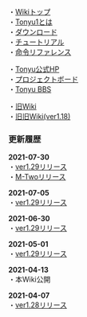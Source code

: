 ・[Wikiトップ](./)  
・[Tonyu1とは](./about)  
・[ダウンロード](./download)  
・[チュートリアル](./tutorial)  
・[命令リファレンス](./reference)  

・[Tonyu公式HP](https://www.tonyu.jp/)  
・[プロジェクトボード](https://www.tonyu.jp/project/top.cgi)  
・[Tonyu BBS](http://www.tonyu.jp/joyful/joyful.cgi)  

・[旧Wiki](http://hoge1e3.sakura.ne.jp/tonyu/wiki/)  
・[旧旧Wiki(ver1.18)](./ver118/html/Tonyu%20System.html)  

### 更新履歴

**2021-07-30**  
・[ver1.29リリース](./download)  
・[M-Twoリリース](./download#m-two)  

**2021-07-05**  
・[ver1.29リリース](./download)  

**2021-06-30**  
・[ver1.29リリース](./download)  

**2021-05-01**  
・[ver1.29リリース](./download)  

**2021-04-13**  
・本Wiki公開  

**2021-04-07**  
・[ver1.28リリース](./download)  

